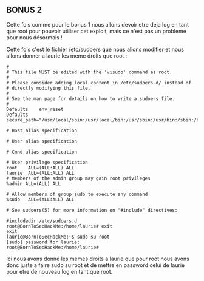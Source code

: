 ## BONUS 2

Cette fois comme pour le bonus 1 nous allons devoir etre deja log en tant que root pour pouvoir utiliser cet exploit, mais ce n'est pas un probleme pour nous désormais !

Cette fois c'est le fichier /etc/sudoers que nous allons modifier et nous allons donner a laurie les meme droits que root :

```
#
# This file MUST be edited with the 'visudo' command as root.
#
# Please consider adding local content in /etc/sudoers.d/ instead of
# directly modifying this file.
#
# See the man page for details on how to write a sudoers file.
#
Defaults	env_reset
Defaults	secure_path="/usr/local/sbin:/usr/local/bin:/usr/sbin:/usr/bin:/sbin:/bin"

# Host alias specification

# User alias specification

# Cmnd alias specification

# User privilege specification
root	ALL=(ALL:ALL) ALL
laurie  ALL=(ALL:ALL) ALL
# Members of the admin group may gain root privileges
%admin ALL=(ALL) ALL

# Allow members of group sudo to execute any command
%sudo	ALL=(ALL:ALL) ALL

# See sudoers(5) for more information on "#include" directives:

#includedir /etc/sudoers.d
root@BornToSecHackMe:/home/laurie# exit
exit
laurie@BornToSecHackMe:~$ sudo su root
[sudo] password for laurie:
root@BornToSecHackMe:/home/laurie#
```

Ici nous avons donné les memes droits a laurie que pour root nous avons donc juste a faire sudo su root et de mettre en password celui de laurie pour etre de nouveau log en tant que root.

